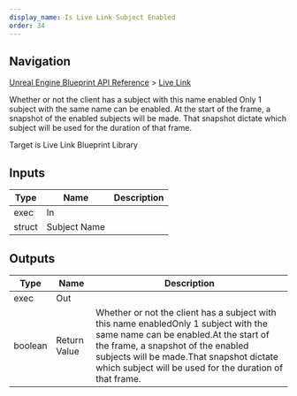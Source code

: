 ```yaml
---
display_name: Is Live Link Subject Enabled
order: 34
---
```

## Navigation

[Unreal Engine Blueprint API Reference](https://dev.epicgames.com/documentation/en-us/unreal-engine/BlueprintAPI) > [Live Link](https://dev.epicgames.com/documentation/en-us/unreal-engine/BlueprintAPI/LiveLink)

Whether or not the client has a subject with this name enabled
Only 1 subject with the same name can be enabled.
At the start of the frame, a snapshot of the enabled subjects will be made.
That snapshot dictate which subject will be used for the duration of that frame.

Target is Live Link Blueprint Library

## Inputs

| Type | Name | Description |
| --- | --- | --- |
| exec | In |  |
| struct | Subject Name |  |

## Outputs

| Type | Name | Description |
| --- | --- | --- |
| exec | Out |  |
| boolean | Return Value | Whether or not the client has a subject with this name enabledOnly 1 subject with the same name can be enabled.At the start of the frame, a snapshot of the enabled subjects will be made.That snapshot dictate which subject will be used for the duration of that frame. |
